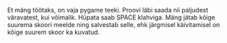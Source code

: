 Et mäng töötaks, on vaja pygame teeki.
Proovi läbi saada nii paljudest väravatest, kui võimalik.
Hüpata saab SPACE klahviga.
Mäng jätab kõige suurema skoori meelde ning salvestab selle, ehk järgmisel käivitamisel on kõige suurem skoor ka kuvatud.
